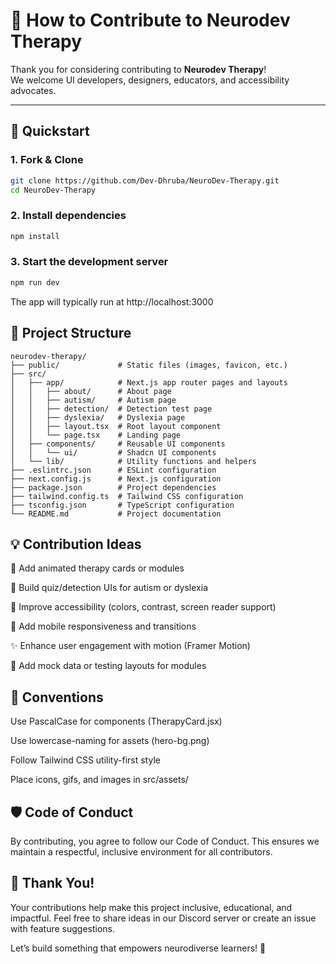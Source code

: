 # 🤝 How to Contribute to Neurodev Therapy

Thank you for considering contributing to **Neurodev Therapy**!  
We welcome UI developers, designers, educators, and accessibility advocates.

---

## 🚀 Quickstart

### 1. Fork & Clone
```bash
git clone https://github.com/Dev-Dhruba/NeuroDev-Therapy.git
cd NeuroDev-Therapy
```

### 2. Install dependencies
```bash 
npm install
```

### 3. Start the development server
```bash
npm run dev
```
The app will typically run at http://localhost:3000

## 📁 Project Structure
```
neurodev-therapy/
├── public/             # Static files (images, favicon, etc.)
├── src/
│   ├── app/            # Next.js app router pages and layouts
│   │   ├── about/      # About page
│   │   ├── autism/     # Autism page
│   │   ├── detection/  # Detection test page
│   │   ├── dyslexia/   # Dyslexia page
│   │   ├── layout.tsx  # Root layout component
│   │   └── page.tsx    # Landing page
│   ├── components/     # Reusable UI components
│   │   └── ui/         # Shadcn UI components
│   └── lib/            # Utility functions and helpers
├── .eslintrc.json      # ESLint configuration
├── next.config.js      # Next.js configuration
├── package.json        # Project dependencies
├── tailwind.config.ts  # Tailwind CSS configuration
├── tsconfig.json       # TypeScript configuration
└── README.md           # Project documentation
```

## 💡 Contribution Ideas
🧩 Add animated therapy cards or modules

🧠 Build quiz/detection UIs for autism or dyslexia

🎨 Improve accessibility (colors, contrast, screen reader support)

📱 Add mobile responsiveness and transitions

✨ Enhance user engagement with motion (Framer Motion)

🧪 Add mock data or testing layouts for modules

## 🧼 Conventions
Use PascalCase for components (TherapyCard.jsx)

Use lowercase-naming for assets (hero-bg.png)

Follow Tailwind CSS utility-first style

Place icons, gifs, and images in src/assets/

## 🛡 Code of Conduct
By contributing, you agree to follow our Code of Conduct.
This ensures we maintain a respectful, inclusive environment for all contributors.

## 🙌 Thank You!
Your contributions help make this project inclusive, educational, and impactful.
Feel free to share ideas in our Discord server or create an issue with feature suggestions.

Let’s build something that empowers neurodiverse learners! 💙
